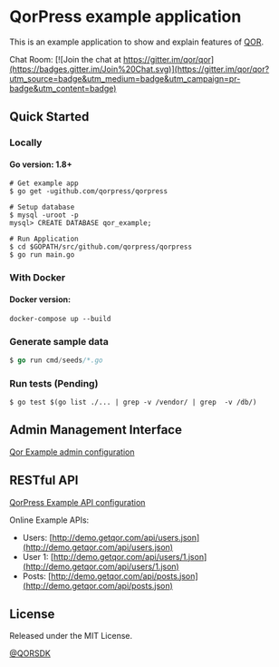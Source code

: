 # QorPress example application

This is an example application to show and explain features of [QOR](http://getqor.com).

Chat Room: [![Join the chat at https://gitter.im/qor/qor](https://badges.gitter.im/Join%20Chat.svg)](https://gitter.im/qor/qor?utm_source=badge&utm_medium=badge&utm_campaign=pr-badge&utm_content=badge)

## Quick Started

### Locally

#### Go version: 1.8+

```shell
# Get example app
$ go get -ugithub.com/qorpress/qorpress

# Setup database
$ mysql -uroot -p
mysql> CREATE DATABASE qor_example;

# Run Application
$ cd $GOPATH/src/github.com/qorpress/qorpress
$ go run main.go
```

### With Docker

#### Docker version: 

```shell
docker-compose up --build
```

### Generate sample data

```go
$ go run cmd/seeds/*.go
```

### Run tests (Pending)

```
$ go test $(go list ./... | grep -v /vendor/ | grep  -v /db/)
```

## Admin Management Interface

[Qor Example admin configuration](https://github.com/qorpress/qorpress/blob/master/config/admin/admin.go)

## RESTful API

[QorPress Example API configuration](https://github.com/qorpress/qorpress/blob/master/config/api/api.go)

Online Example APIs:

* Users: [http://demo.getqor.com/api/users.json](http://demo.getqor.com/api/users.json)
* User 1: [http://demo.getqor.com/api/users/1.json](http://demo.getqor.com/api/users/1.json)
* Posts: [http://demo.getqor.com/api/posts.json](http://demo.getqor.com/api/posts.json)

## License

Released under the MIT License.

[@QORSDK](https://twitter.com/qorsdk)
